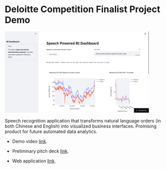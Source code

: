 # Deloitte Competition Finalist Project Demo

<img width="90%" src="assets/desktop.png"/>

Speech recognition application that transforms natural language orders (in both Chinese and English) into visualized business interfaces. Promising product for future automated data analytics.

* Demo video [link](https://drive.google.com/file/d/1zDA6gcEUT7V5F9_qN4k3h8GCqpRL0YdP/view?usp=sharing). 

* Preliminary pitch deck [link](https://docs.google.com/presentation/d/1uuumPO_dkBrCPFkgZ3M-nm9bKmEIWgAXfAKW-hqkC6I/edit?usp=sharing). 

* Web application [link](https://jthh-speech-app-app-8fywoa.streamlit.app/).

